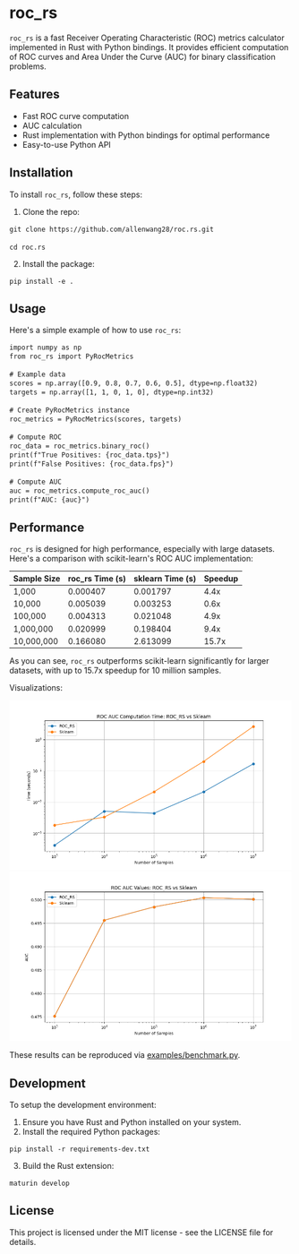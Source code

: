 # roc_rs

`roc_rs` is a fast Receiver Operating Characteristic (ROC) metrics calculator implemented in Rust with Python bindings.
It provides efficient computation of ROC curves and Area Under the Curve (AUC) for binary classification problems.

## Features
- Fast ROC curve computation
- AUC calculation
- Rust implementation with Python bindings for optimal performance
- Easy-to-use Python API

## Installation

To install `roc_rs`, follow these steps:

1. Clone the repo:

```
git clone https://github.com/allenwang28/roc.rs.git

cd roc.rs
```

2. Install the package:

```
pip install -e .
```


## Usage

Here's a simple example of how to use `roc_rs`:

```
import numpy as np
from roc_rs import PyRocMetrics

# Example data
scores = np.array([0.9, 0.8, 0.7, 0.6, 0.5], dtype=np.float32)
targets = np.array([1, 1, 0, 1, 0], dtype=np.int32)

# Create PyRocMetrics instance
roc_metrics = PyRocMetrics(scores, targets)

# Compute ROC
roc_data = roc_metrics.binary_roc()
print(f"True Positives: {roc_data.tps}")
print(f"False Positives: {roc_data.fps}")

# Compute AUC
auc = roc_metrics.compute_roc_auc()
print(f"AUC: {auc}")
```

## Performance

`roc_rs` is designed for high performance, especially with large datasets. Here's a comparison with scikit-learn's ROC AUC implementation:

| Sample Size | roc_rs Time (s) | sklearn Time (s) | Speedup |
|-------------|-----------------|------------------|---------|
| 1,000       | 0.000407        | 0.001797         | 4.4x    |
| 10,000      | 0.005039        | 0.003253         | 0.6x    |
| 100,000     | 0.004313        | 0.021048         | 4.9x    |
| 1,000,000   | 0.020999        | 0.198404         | 9.4x    |
| 10,000,000  | 0.166080        | 2.613099         | 15.7x   |

As you can see, `roc_rs` outperforms scikit-learn significantly for larger datasets, with up to 15.7x speedup for 10 million samples.

Visualizations:

![Benchmark Time Comparison](assets/benchmark_time.png)
![AUC Comparison](assets/benchmark_auc.png)

These results can be reproduced via [examples/benchmark.py](examples/benchmark.py).


## Development
To setup the development environment:
1. Ensure you have Rust and Python installed on your system.
2. Install the required Python packages:
```
pip install -r requirements-dev.txt
```
3. Build the Rust extension:
```
maturin develop
```

## License
This project is licensed under the MIT license - see the LICENSE file for details.
